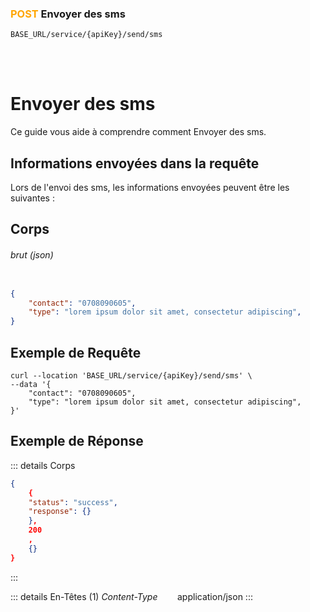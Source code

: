 ### <span style="color:orange">POST</span> Envoyer des sms

````
BASE_URL/service/{apiKey}/send/sms
````

<br/> <br/> 

# Envoyer des sms
Ce guide vous aide à comprendre comment Envoyer des sms.


## Informations envoyées dans la requête

Lors de l'envoi des sms, les informations envoyées peuvent être les suivantes :


## Corps

###### brut (json)


```json

{
    "contact": "0708090605",
    "type": "lorem ipsum dolor sit amet, consectetur adipiscing",
}
```

## Exemple de Requête

```curl
curl --location 'BASE_URL/service/{apiKey}/send/sms' \
--data '{
    "contact": "0708090605",
    "type": "lorem ipsum dolor sit amet, consectetur adipiscing",
}'

```


## Exemple de Réponse

::: details Corps  

```json
{
    {
    "status": "success", 
    "response": {}
    },
    200
    ,
    {}
}
```
:::


::: details En-Têtes (1)
 *Content-Type*    &nbsp;&nbsp;&nbsp;&nbsp;&nbsp;&nbsp;     application/json
:::

